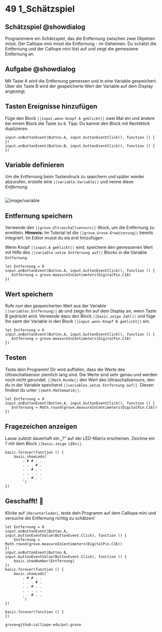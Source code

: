 # 49 1_Schätzspiel


## Schätzspiel @showdialog
Programmiere ein Schätzspiel, das die Entfernung zwischen zwei Objekten misst. Der
Calliope mini misst die Entfernung - im Geheimen. Du schätzt die Entfernung und der Calliope mini löst auf und zeigt die gemessene Entfernung an. 


## Aufgabe @showdialog
Mit Taste A wird die Entfernung gemessen und in eine Variable gespeichert. Über die Taste B wird der gespeicherte Wert der Variable auf dem Display angezeigt.


## Tasten Ereignisse hinzufügen
Füge den Block ``||input.wenn Knopf A geklickt||`` zwei Mal ein und ändere bei einem Block die Taste zu ``B``. Tipp: Du kannst den Block mit Rechtklick duplizieren.


```blocks
input.onButtonEvent(Button.A, input.buttonEventClick(), function () {
})
input.onButtonEvent(Button.B, input.buttonEventClick(), function () {
})
```

## Variable definieren
Um die Entfernung beim Tastendruck zu speichern und später wieder abzurufen, erstelle eine ``||variable.Variable||`` und nenne diese *Entfernung*. 

```
```
![image/variable](image/variable)

## Entfernung speichern
Verwende den ``||grove.Ultraschallsensors||``-Block, um die Entfernung zu ermitteln.
**Hinweis:** Im Tutorial ist die ``||grove.Grove-Erweiterung||`` bereits integriert. Im Editor musst du sie erst hinzufügen.

Wenn Knopf ``||input.A geklickt||`` wird, speichere den gemessenen Wert mit Hilfe des ``||variable.setze Entfernung auf||`` Blocks in die Variable `Entfernung`.


```blocks
let Entfernung = 0
input.onButtonEvent(Button.A, input.buttonEventClick(), function () {
   Entfernung = grove.measureInCentimeters(DigitalPin.C16)
})
```

## Wert speichern
Rufe nun den gespeicherten Wert aus der Variable ``||variables.Entfernung||`` ab und zeige ihn auf dem Display an, wenn Taste B gedrückt wird. Verwende dazu den Block ``||basic.zeige Zahl||`` und füge ihn samt der Variable in den Block ``||input.wenn Knopf B geklickt||`` ein.


```blocks
let Entfernung = 0
input.onButtonEvent(Button.A, input.buttonEventClick(), function () {
   Entfernung = grove.measureInCentimeters(DigitalPin.C16)
})
```

## Testen
Teste dein Programm! Dir wird auffallen, dass die Werte des Ultraschallsensor ziemlich lang sind. Die Werte sind sehr genau und werden noch nicht gerundet. 
``||Math.Runde||`` den Wert des Ultraschallsensors, den du in der Variable speicherst ``||variables.setze Entfernung auf||``. Diesen findest du unter ``||math.Mathematik||``.


```blocks
let Entfernung = 0
input.onButtonEvent(Button.A, input.buttonEventClick(), function () {
   Entfernung = Math.round(grove.measureInCentimeters(DigitalPin.C16))
})
```

## Fragezeichen anzeigen
Lasse zuletzt dauerhaft ein „?“ auf der LED-Matrix erscheinen. Zeichne ein ? mit dem Block ``||basic.zeige LEDs||``.




```blocks
basic.forever(function () {
    basic.showLeds(`
        . # # . .
        . . . # .
        . . # . .
        . . . . .
        . . # . .
        `)
})
```


## Geschafft! 👏
Klicke auf ``|Herunterladen|``, teste dein Programm auf dem Calliope mini und versuche die Entfernung richtig zu schätzen!


```blocks
let Entfernung = 0
input.onButtonEvent(Button.A, input.buttonEventValue(ButtonEvent.Click), function () {
    Entfernung = Math.round(grove.measureInCentimeters(DigitalPin.C16))
})
input.onButtonEvent(Button.B, input.buttonEventValue(ButtonEvent.Click), function () {
    basic.showNumber(Entfernung)
})
basic.forever(function () {
    basic.showLeds(`
        . # # . .
        . . . # .
        . . # . .
        . . . . .
        . . # . .
        `)
})
```


```template
basic.forever(function () {
})
```


```package
grove=github:calliope-edu/pxt-grove
```













